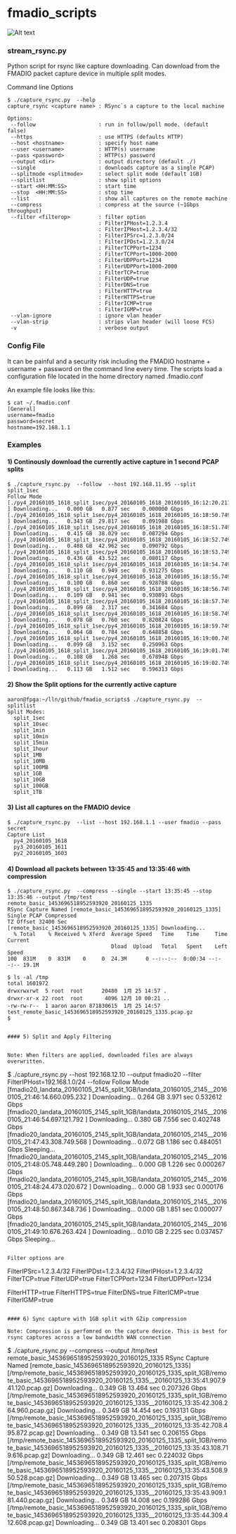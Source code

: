 # fmadio_scripts

![Alt text](http://fmad.io/analytics/logo_scripts.png "fmadio scripts logo")

### stream_rsync.py

Python script for rsync like capture downloading. Can download from the FMADIO packet capture device in multiple split modes. 

Command line Options

```
$ ./capture_rsync.py  --help
capture_rsync <capture name> : RSync`s a capture to the local machine

Options:
 --follow                    : run in follow/poll mode. (default false)
 --https                     : use HTTPS (defaults HTTP)
 --host <hostname>           : specify host name
 --user <username>           : HTTP(s) username
 --pass <password>           : HTTP(s) password
 --output <dir>              : output directory (default ./)
 --single                    : downloads capture as a single PCAP)
 --splitmode <splitmode>     : select split mode (default 1GB)
 --splitlist                 : show split options
 --start <HH:MM:SS>          : start time
 --stop  <HH:MM:SS>          : stop time
 --list                      : show all captures on the remote machine
 --compress                  : compress at the source (~1Gbps throughput)
 --filter <filterop>         : filter option
                             : FilterIPHost=1.2.3.4
                             : FilterIPHost=1.2.3.4/32
                             : FilterIPSrc=1.2.3.0/24
                             : FilterIPDst=1.2.3.0/24
                             : FilterTCPPort=1234
                             : FilterTCPPort=1000-2000
                             : FilterUDPPort=1234
                             : FilterUDPPort=1000-2000
                             : FilterTCP=true
                             : FilterUDP=true
                             : FilterDNS=true
                             : FilterHTTP=true
                             : FilterHTTPS=true
                             : FilterICMP=true
                             : FilterIGMP=true
 --vlan-ignore               : ignore vlan header
 --vlan-strip                : strips vlan header (will loose FCS)
 -v                          : verbose output

```

### Config File

It can be painful and a security risk including the FMADIO hostname + username + password on the command line every time. The scripts load a configuration file located in the home directory named .fmadio.conf 

An example file looks like this:

```
$ cat ~/.fmadio.conf
[General]
username=fmadio
password=secret
hostname=192.168.1.1

```

### Examples

#### 1) Continously download the currently active capture in 1 second PCAP splits

```
$ ./capture_rsync.py  --follow  --host 192.168.11.95 --split split_1sec
Follow Mode
[./py4_20160105_1618_split_1sec/py4_20160105_1618_20160105_16:12:20.211.165.440 ] Downloading...   0.000 GB   0.877 sec    0.000000 Gbps
[./py4_20160105_1618_split_1sec/py4_20160105_1618_20160105_16:18:50.749.243.904 ] Downloading...   0.343 GB  29.817 sec    0.091988 Gbps
[./py4_20160105_1618_split_1sec/py4_20160105_1618_20160105_16:18:51.749.243.904 ] Downloading...   0.415 GB  38.029 sec    0.087294 Gbps
[./py4_20160105_1618_split_1sec/py4_20160105_1618_20160105_16:18:52.749.243.904 ] Downloading...   0.488 GB  42.962 sec    0.090792 Gbps
[./py4_20160105_1618_split_1sec/py4_20160105_1618_20160105_16:18:53.749.243.904 ] Downloading...   0.436 GB  43.522 sec    0.080117 Gbps
[./py4_20160105_1618_split_1sec/py4_20160105_1618_20160105_16:18:54.749.243.904 ] Downloading...   0.110 GB   0.949 sec    0.931275 Gbps
[./py4_20160105_1618_split_1sec/py4_20160105_1618_20160105_16:18:55.749.243.904 ] Downloading...   0.100 GB   0.860 sec    0.928788 Gbps
[./py4_20160105_1618_split_1sec/py4_20160105_1618_20160105_16:18:56.749.243.904 ] Downloading...   0.109 GB   0.941 sec    0.930891 Gbps
[./py4_20160105_1618_split_1sec/py4_20160105_1618_20160105_16:18:57.749.243.904 ] Downloading...   0.099 GB   2.317 sec    0.341684 Gbps
[./py4_20160105_1618_split_1sec/py4_20160105_1618_20160105_16:18:58.749.243.904 ] Downloading...   0.078 GB   0.760 sec    0.820824 Gbps
[./py4_20160105_1618_split_1sec/py4_20160105_1618_20160105_16:18:59.749.243.904 ] Downloading...   0.064 GB   0.784 sec    0.648858 Gbps
[./py4_20160105_1618_split_1sec/py4_20160105_1618_20160105_16:19:00.749.243.904 ] Downloading...   0.099 GB   3.152 sec    0.250963 Gbps
[./py4_20160105_1618_split_1sec/py4_20160105_1618_20160105_16:19:01.749.243.904 ] Downloading...   0.108 GB   1.268 sec    0.678948 Gbps
[./py4_20160105_1618_split_1sec/py4_20160105_1618_20160105_16:19:02.749.243.904 ] Downloading...   0.113 GB   1.512 sec    0.596313 Gbps

```
#### 2) Show the Split options for the currently active capture 

```
aaron@fpga:~/lln/github/fmadio_scripts$ ./capture_rsync.py  --splitlist
Split Modes:
  split_1sec
  split_10sec
  split_1min
  split_10min
  split_15min
  split_1hour
  split_1MB
  split_10MB
  split_100MB
  split_1GB
  split_10GB
  split_100GB
  split_1TB

```
#### 3) List all captures on the FMADIO device

```
$ ./capture_rsync.py  --list --host 192.168.1.1 --user fmadio --pass secret 
Capture List
  py4_20160105_1618
  py3_20160105_1611
  py2_20160105_1603

```

#### 4) Download all packets between 13:35:45 and 13:35:46 with compression 


```
$ ./capture_rsync.py  --compress --single --start 13:35:45 --stop 13:35:46 --output /tmp/test remote_basic_1453696518952593920_20160125_1335
RSync Capture Named [remote_basic_1453696518952593920_20160125_1335]
Single PCAP Compressed
TZ Offset 32400 Sec
[remote_basic_1453696518952593920_20160125_1335] Downloading...
  % Total    % Received % Xferd  Average Speed   Time    Time     Time  Current
                                 Dload  Upload   Total   Spent    Left  Speed
100  831M    0  831M    0     0  24.3M      0 --:--:--  0:00:34 --:--:-- 19.1M

$ ls -al /tmp
total 1601972
drwxrwxrwt  5 root  root      20480  1月 25 14:57 .
drwxr-xr-x 22 root  root       4096 12月 10 00:21 ..
-rw-rw-r--  1 aaron aaron 871830615  1月 25 14:57 test_remote_basic_1453696518952593920_20160125_1335.pcap.gz
$
```


```

#### 5) Split and Apply Filtering


Note: When filters are applied, downloaded files are always overwritten. 

```

$ ./capture_rsync.py  --host 192.168.12.10 --output fmadio20 --filter FilterIPHost=192.168.1.0/24 --follow
Follow Mode
[fmadio20_landata_20160105_2145_split_1GB/landata_20160105_2145__20160105_21:46:14.660.095.232 ] Downloading...   0.264 GB   3.971 sec    0.532612 Gbps
[fmadio20_landata_20160105_2145_split_1GB/landata_20160105_2145__20160105_21:46:54.697.121.792 ] Downloading...   0.380 GB   7.556 sec    0.402748 Gbps
[fmadio20_landata_20160105_2145_split_1GB/landata_20160105_2145__20160105_21:47:43.308.749.568 ] Downloading...   0.072 GB   1.186 sec    0.484051 Gbps
Sleeping...
[fmadio20_landata_20160105_2145_split_1GB/landata_20160105_2145__20160105_21:48:05.748.449.280 ] Downloading...   0.000 GB   1.226 sec    0.000267 Gbps
[fmadio20_landata_20160105_2145_split_1GB/landata_20160105_2145__20160105_21:48:24.473.020.672 ] Downloading...   0.000 GB   1.933 sec    0.000176 Gbps
[fmadio20_landata_20160105_2145_split_1GB/landata_20160105_2145__20160105_21:48:50.867.348.736 ] Downloading...   0.000 GB   1.851 sec    0.000077 Gbps
[fmadio20_landata_20160105_2145_split_1GB/landata_20160105_2145__20160105_21:49:10.676.263.424 ] Downloading...   0.010 GB   2.225 sec    0.037457 Gbps
Sleeping...

```

Filter options are

```
FilterIPSrc=1.2.3.4/32
FilterIPDst=1.2.3.4/32
FilterIPHost=1.2.3.4/32
FilterTCP=true
FilterUDP=true
FilterTCPPort=1234
FilterUDPPort=1234

FilterHTTP=true
FilterHTTPS=true
FilterDNS=true
FilterICMP=true
FilterIGMP=true
```

#### 6) Sync capture with 1GB split with GZip compression 

Note: Compression is perfomred on the capture device. This is best for rsync captures across a low bandwidth WAN connection

```
$ ./capture_rsync.py  --compress --output /tmp/test remote_basic_1453696518952593920_20160125_1335
RSync Capture Named [remote_basic_1453696518952593920_20160125_1335]
[/tmp/remote_basic_1453696518952593920_20160125_1335_split_1GB/remote_basic_1453696518952593920_20160125_1335__20160125_13:35:41.907.941.120.pcap.gz] Downloading...   0.349 GB  13.464 sec    0.207326 Gbps
[/tmp/remote_basic_1453696518952593920_20160125_1335_split_1GB/remote_basic_1453696518952593920_20160125_1335__20160125_13:35:42.308.264.960.pcap.gz] Downloading...   0.349 GB  14.454 sec    0.193131 Gbps
[/tmp/remote_basic_1453696518952593920_20160125_1335_split_1GB/remote_basic_1453696518952593920_20160125_1335__20160125_13:35:42.708.495.872.pcap.gz] Downloading...   0.349 GB  13.541 sec    0.206155 Gbps
[/tmp/remote_basic_1453696518952593920_20160125_1335_split_1GB/remote_basic_1453696518952593920_20160125_1335__20160125_13:35:43.108.719.616.pcap.gz] Downloading...   0.349 GB  12.461 sec    0.224032 Gbps
[/tmp/remote_basic_1453696518952593920_20160125_1335_split_1GB/remote_basic_1453696518952593920_20160125_1335__20160125_13:35:43.508.950.528.pcap.gz] Downloading...   0.349 GB  13.465 sec    0.207315 Gbps
[/tmp/remote_basic_1453696518952593920_20160125_1335_split_1GB/remote_basic_1453696518952593920_20160125_1335__20160125_13:35:43.909.181.440.pcap.gz] Downloading...   0.349 GB  14.008 sec    0.199286 Gbps
[/tmp/remote_basic_1453696518952593920_20160125_1335_split_1GB/remote_basic_1453696518952593920_20160125_1335__20160125_13:35:44.309.412.608.pcap.gz] Downloading...   0.349 GB  13.401 sec    0.208301 Gbps
```







